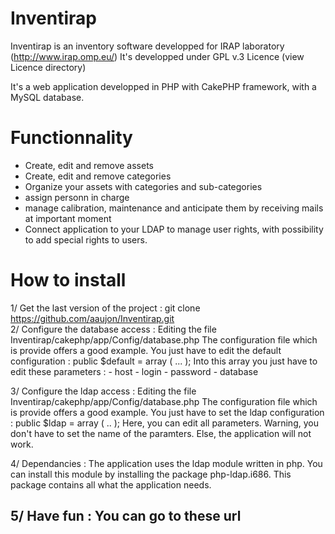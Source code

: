 Inventirap
=======================
Inventirap is an inventory software developped for IRAP laboratory (http://www.irap.omp.eu/)
It's developped under GPL v.3 Licence (view Licence directory)

It's a web application developped in PHP with CakePHP framework, with a MySQL database.

Functionnality
======================
* Create, edit and remove assets
* Create, edit and remove categories
* Organize your assets with categories and sub-categories
* assign personn in charge
* manage calibration, maintenance and anticipate them by receiving mails at important moment
* Connect application to your LDAP to manage user rights, with possibility to add special rights to users.

How to install
======================
1/ Get the last version of the project : 
   git clone https://github.com/aaujon/Inventirap.git                                                                                                                                                                                     
2/ Configure the database access :
   Editing the file Inventirap/cakephp/app/Config/database.php
   The configuration file which is provide offers a good example. 
   You just have to edit the default configuration : public $default = array ( ... ); 
   Into this array you just have to edit these parameters : 
    - host
     - login
      - password
       - database

3/ Configure the ldap access :
   Editing the file Inventirap/cakephp/app/Config/database.php 
   The configuration file which is provide offers a good example. 
   You just have to set the ldap configuration : public $ldap = array ( .. ); 
   Here, you can edit all parameters. Warning, you don't have to set the name of the paramters. Else, the application will not work.

4/ Dependancies : 
   The application uses the ldap module written in php. You can install this module by installing the package php-ldap.i686. This package contains all what the application needs. 

5/ Have fun :
You can go to these url 
 -